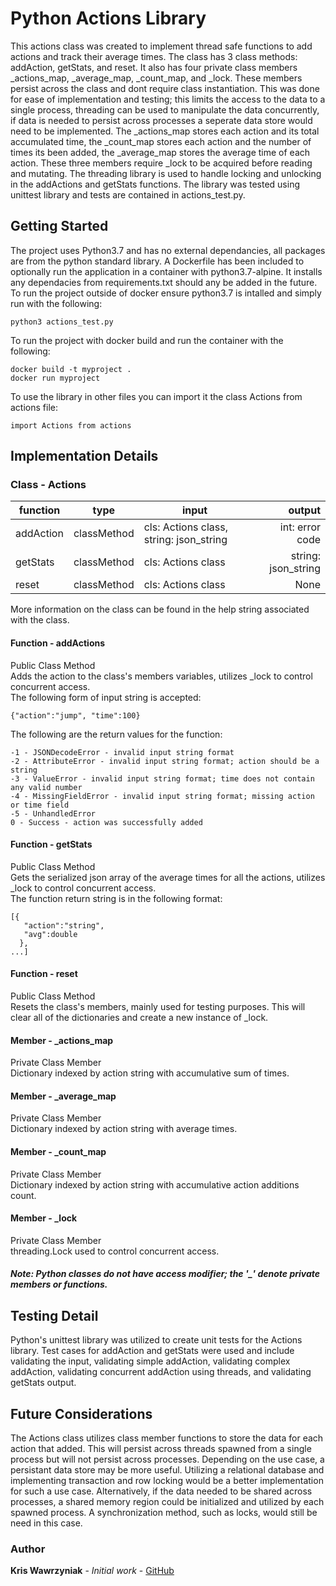 # Python Actions Library 
 
This actions class was created to implement thread safe functions to add actions and track their average times. The class has 3 class methods: addAction, getStats, and reset. It also has four private class members _actions_map, _average_map, _count_map, and _lock. These members persist across the class and dont require class instantiation. This was done for ease of implementation and testing; this limits the access to the data to a single process, threading can be used to manipulate the data concurrently, if data is needed to persist across processes a seperate data store would need to be implemented. The _actions_map stores each action and its total accumulated time, the _count_map stores each action and the number of times its been added, the _average_map stores the average time of each action. These three members require _lock to be acquired before reading and mutating. The threading library is used to handle locking and unlocking in the addActions and getStats functions. The library was tested using unittest library and tests are contained in actions_test.py. 

## Getting Started 

The project uses Python3.7 and has no external dependancies, all packages are from the python standard library. A Dockerfile has been included to optionally run the application in a container with python3.7-alpine. It installs any dependacies from requirements.txt should any be added in the future.\
To run the project outside of docker ensure python3.7 is intalled and simply run with the following: 
```
python3 actions_test.py
```

To run the project with docker build and run the container with the following: 
```
docker build -t myproject .
docker run myproject
```

To use the library in other files you can import it the class Actions from actions file:
```
import Actions from actions
```

## Implementation Details
### Class - Actions
| function        | type            | input                                   | output |
| ------------- |:-------------:    | -----                                   | ----:|
| addAction     | classMethod       | cls: Actions class, string: json_string |int: error code|
| getStats      | classMethod       | cls: Actions class                      |string: json_string|
| reset         | classMethod       | cls: Actions class                      |None|

More information on the class can be found in the help string associated with the class.
#### Function - addActions
Public Class Method\
Adds the action to the class's members variables, utilizes _lock to control concurrent access.\
The following form of input string is accepted: 
```
{"action":"jump", "time":100}
```
The following are the return values for the function: 
```
-1 - JSONDecodeError - invalid input string format
-2 - AttributeError - invalid input string format; action should be a string
-3 - ValueError - invalid input string format; time does not contain any valid number
-4 - MissingFieldError - invalid input string format; missing action or time field
-5 - UnhandledError 
0 - Success - action was successfully added
```
#### Function - getStats
Public Class Method\
Gets the serialized json array of the average times for all the actions, utilizes _lock to control concurrent access.\
The function return string is in the following format: 
```
[{
   "action":"string",
   "avg":double
  }, 
...]
```
#### Function - reset
Public Class Method\
Resets the class's members, mainly used for testing purposes. This will clear all of the dictionaries and create a new instance of _lock. 
#### Member - _actions_map
Private Class Member\
Dictionary indexed by action string with accumulative sum of times.
#### Member - _average_map
Private Class Member\
Dictionary indexed by action string with average times.
#### Member - _count_map
Private Class Member\
Dictionary indexed by action string with accumulative action additions count.
#### Member - _lock
Private Class Member\
threading.Lock used to control concurrent access.

##### Note: Python classes do not have access modifier; the '_' denote private members or functions.
## Testing Detail
Python's unittest library was utilized to create unit tests for the Actions library. Test cases for addAction and getStats were used and include validating the input, validating simple addAction, validating complex addAction, validating concurrent addAction using threads, and validating getStats output.
## Future Considerations
The Actions class utilizes class member functions to store the data for each action that added. This will persist across threads spawned from a single process but will not persist across processes. Depending on the use case, a persistant data store may be more useful. Utilizing a relational database and implementing transaction and row locking would be a better implementation for such a use case. Alternatively, if the data needed to be shared across processes, a shared memory region could be initialized and utilized by each spawned process. A synchronization method, such as locks, would still be need in this case.

### Author 
**Kris Wawrzyniak** - *Initial work* - [GitHub](https://github.com/kriswawrzyniak)
